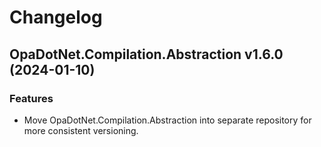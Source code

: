 # Changelog

## OpaDotNet.Compilation.Abstraction v1.6.0 (2024-01-10)

### Features

* Move OpaDotNet.Compilation.Abstraction into separate repository for more consistent versioning.
